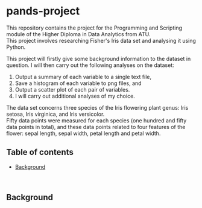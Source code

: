 # pands-project

This repository contains the project for the Programming and Scripting module of the Higher Diploma in Data Analytics from ATU.\
This project involves researching Fisher's Iris data set and analysing it using Python.

This project will firstly give some background information to the dataset in question. I will then carry out the following analyses on the dataset:
1. Output a summary of each variable to a single text file,
2. Save a histogram of each variable to png files, and
3. Output a scatter plot of each pair of variables.
4. I will carry out additional analyses of my choice.

The data set concerns three species of the Iris flowering plant genus: Iris setosa, Iris virginica, and Iris versicolor. \
Fifty data points were measured for each species (one hundred and fifty data points in total), and these data points related to four features of the flower: sepal length, sepal width, petal length and petal width. 



## Table of contents
* [Background](#background)


&nbsp; 


## Background
